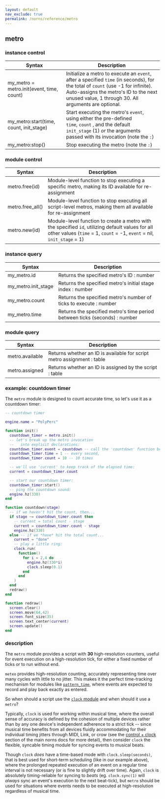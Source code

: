 ```yaml
---
layout: default
nav_exclude: true
permalink: /norns/reference/metro
---
```


## metro

### instance control

| Syntax                                    | Description                                                                                                                                                                                                                      |
| ----------------------------------------- | -------------------------------------------------------------------------------------------------------------------------------------------------------------------------------------------------------------------------------- |
| my_metro = metro.init(event, time, count) | Initialize a metro to execute an `event`, after a specified `time` (in seconds), for the total of `count` (use -1 for infinite). Auto-assigns the metro's ID to the next unused value, 1 through 30. All arguments are optional. |
| my_metro:start(time, count, init_stage)   | Start executing the metro's `event`, using either the pre-defined `time`, `count` , and the default `init_stage` (1) *or* the arguments passed with its invocation (note the `:`)                                                |
| my_metro:stop()                           | Stop executing the metro (note the `:`)                                                                                                                                                                                          |

### module control

| Syntax           | Description                                                                                                                                                                |
| ---------------- | -------------------------------------------------------------------------------------------------------------------------------------------------------------------------- |
| metro.free(id)   | Module-level function to stop executing a specific metro, making its ID available for re-assignment                                                                        |
| metro.free_all() | Module-level function to stop executing all script-level metros, making them all available for re-assignment                                                               |
| metro.new(id)    | Module-level function to create a metro with the specified `id`, utilizing default values for all other values (`time` = 1, `count` = -1, `event` = nil, `init_stage` = 1) |

### instance query

| Syntax              | Description                                                                |
| ------------------- | -------------------------------------------------------------------------- |
| my_metro.id         | Returns the specified metro's ID : number                                  |
| my_metro.init_stage | Returns the specified metro's initial stage index : number                 |
| my_metro.count      | Returns the specified metro's number of ticks to execute : number          |
| my_metro.time       | Returns the specified metro's time period between ticks (seconds) : number |

### module query

| Syntax          | Description                                                            |
| --------------- | ---------------------------------------------------------------------- |
| metro.available | Returns whether an ID is available for script metro assignment : table |
| metro.assigned  | Returns whether an ID is assigned by the script : table                |

### example: countdown timer

The `metro` module is designed to count accurate time, so let's use it as a countdown timer:

```lua
-- countdown timer

engine.name = "PolyPerc"

function init()
  countdown_timer = metro.init()
  -- let's break up the metro invocation
  --   into explicit declarations:
  countdown_timer.event = countdown -- call the 'countdown' function below,
  countdown_timer.time = 1 -- every second,
  countdown_timer.count = 10 -- 10 times

  -- we'll use 'current' to keep track of the elapsed time:
  current = countdown_timer.count

  -- start our countdown timer:
  countdown_timer:start()
  -- ping the countdown sound:
  engine.hz(330)
end

function countdown(stage)
  -- if we haven't hit the count, then...
  if stage ~= countdown_timer.count then
    -- current = total count - stage
    current = countdown_timer.count - stage
    engine.hz(330)
  else -- if we *have* hit the total count...
    current = "done"
    -- play a little ring:
    clock.run(
      function()
        for i = 2,4 do
          engine.hz(330*i)
          clock.sleep(0.1)
        end
      end
    )
  end
  redraw()
end

function redraw()
  screen.clear()
  screen.move(64,42)
  screen.font_size(35)
  screen.text_center(current)
  screen.update()
end
```

### description

The `metro` module provides a script with **30** high-resolution counters, useful for event execution on a high-resolution tick, for either a fixed number of ticks or to run without end.

`meteo` provides high-resolution counting, accurately representing time over many cycles with little to no jitter. This makes it the perfect time-tracking mechanism for modules like [`pattern_time`](/docs/norns/reference/lib/pattern_time), where events are expected to record and play back exactly as entered.

So when should a script use the [`clock` module](/docs/norns/reference/clock) and when should it use a `metro`? 

Typically, `clock` is used for working within musical time, where the overall sense of accuracy is defined by the cohesion of multiple devices rather than by any one device's independent adherence to a strict tick -- since musical time benefits from all devices fluidly accommodating for their individual timing jitters through MIDI, Link, or crow (see the [control + clock](/docs/norns/control-clock/) section of the main norns docs for more detail), then consider `clock` the flexible, syncable timing module for syncing events to musical beats.

Though `clock` *does* have a time-based mode with `clock.sleep(seconds)`, that is best used for short-term scheduling (like in our example above), where the prolonged repeated execution of an event on a regular time interval is not necessary (or is fine to slightly drift over time). Again, `clock` is absolutely timing-reliable for syncing to *beats* (eg. `clock.sync(1)` will *always* sync an event's execution to the next beat-tick), but `metro` should be used for situations where events needs to be executed at high-resolution regardless of musical time.
